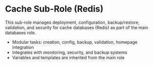 # Cache Sub-Role (Redis)

This sub-role manages deployment, configuration, backup/restore, validation, and security for cache databases (Redis) as part of the main databases role.

- Modular tasks: creation, config, backup, validation, homepage integration
- Integrates with monitoring, security, and backup systems
- Variables and templates are inherited from the main role 